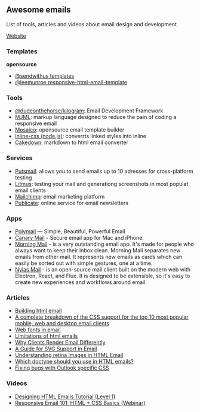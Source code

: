 ## Awesome emails
List of tools, articles and videos about email design and development

[Website](https://caspian-seagull.github.io/avesome-emails/)

### Templates
__opensource__
* [@sendwithus templates](https://github.com/sendwithus/templates)
* [@leemunroe responsive-html-email-template](https://github.com/leemunroe/responsive-html-email-template)

### Tools
* [@dudeonthehorse/kilogram](https://github.com/dudeonthehorse/kilogram): Email Development Framework
* [MJML](https://mjml.io): markup language designed to reduce the pain of coding a responsive email
* [Mosaico](https://mosaico.io/): opensource email template builder
* [Inline-css (node.js)](https://github.com/jonkemp/inline-css): converrts linked styles into inline
* [Cakedown](http://cakedown.alexandredeschamps.ca): markdown to html email converter

### Services
* [Putsmail](https://putsmail.com): allows you to send emails up to 10 adresses for cross-platform testing
* [Litmus](https://litmus.com): testing your mail and generationg screenshots in most populat email clients
* [Mailchimp](https://mailchimp.com/): email marketing platform
* [Publicate](https://publicate.it): online service for email newsletters

### Apps
* [Polymail](https://polymail.io/) — Simple, Beautiful, Powerful Email
* [Canary Mail](https://canarymail.io/) - Secure email app for Mac and iPhone.
* [Morning Mail](http://mrng.me/) - is a very outstanding email app. It's made for people who always want to keep their inbox clean. Morning Mail separates new emails from other mail. It represents new emails as cards which can easily be sorted out with simple gestures, one at a time.
* [Nylas Mail](https://github.com/nylas/nylas-mail) - is an open-source mail client built on the modern web with Electron, React, and Flux. It is designed to be extensible, so it's easy to create new experiences and workflows around email.


### Articles
* [Building html email](http://www.leemunroe.com/building-html-email/)
* [A complete breakdown of the CSS support for the top 10 most popular mobile, web and desktop email clients](https://www.campaignmonitor.com/css/)
* [Web fonts in email](https://www.campaignmonitor.com/resources/guides/web-fonts-in-email/)
* [Limitations of html emails](http://kb.mailchimp.com/campaigns/design/limitations-of-html-email)
* [Why Clients Render Email Differently](https://blog.mailchimp.com/why-clients-render-email-differently/)
* [A Guide for SVG Support in Email](https://css-tricks.com/a-guide-on-svg-support-in-email/)
* [Understanding retina images in HTML Email](https://savvyinbox.com/8bba8de8df58)
* [Which doctype should you use in HTML emails?](https://emails.hteumeuleu.com/cd323fdb793c)
* [Fixing bugs with Outlook specific CSS](https://cm.engineering/f4b8ae5be4f4)

### Videos
* [Designing HTML Emails Tutorial (Level 1)](https://www.youtube.com/watch?v=vsQmiTe_GLQ)
* [Responsive Email 101: HTML + CSS Basics (Webinar)](https://www.youtube.com/watch?v=urgD_dwm-0E)
